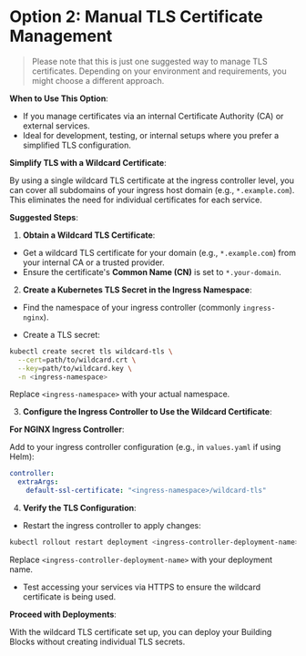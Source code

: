 
# Option 2: Manual TLS Certificate Management

> Please note that this is just one suggested way to manage TLS certificates. Depending on your environment and requirements, you might choose a different approach.

**When to Use This Option**:

- If you manage certificates via an internal Certificate Authority (CA) or external services.
- Ideal for development, testing, or internal setups where you prefer a simplified TLS configuration.

**Simplify TLS with a Wildcard Certificate**:

By using a single wildcard TLS certificate at the ingress controller level, you can cover all subdomains of your ingress host domain (e.g., `*.example.com`). This eliminates the need for individual certificates for each service.

**Suggested Steps**:

1. **Obtain a Wildcard TLS Certificate**:
    
- Get a wildcard TLS certificate for your domain (e.g., `*.example.com`) from your internal CA or a trusted provider.
- Ensure the certificate's **Common Name (CN)** is set to `*.your-domain`.

2. **Create a Kubernetes TLS Secret in the Ingress Namespace**:
    
- Find the namespace of your ingress controller (commonly `ingress-nginx`).
    
- Create a TLS secret:
    
```bash
kubectl create secret tls wildcard-tls \
  --cert=path/to/wildcard.crt \
  --key=path/to/wildcard.key \
  -n <ingress-namespace>
```

Replace `<ingress-namespace>` with your actual namespace.
        
3. **Configure the Ingress Controller to Use the Wildcard Certificate**:
    
**For NGINX Ingress Controller**:
    
Add to your ingress controller configuration (e.g., in `values.yaml` if using Helm):

```yaml
controller:
  extraArgs:
    default-ssl-certificate: "<ingress-namespace>/wildcard-tls"
```
    
4. **Verify the TLS Configuration**:
    
- Restart the ingress controller to apply changes:
    
```bash
kubectl rollout restart deployment <ingress-controller-deployment-name> -n <ingress-namespace>
```

Replace `<ingress-controller-deployment-name>` with your deployment name.
    
- Test accessing your services via HTTPS to ensure the wildcard certificate is being used.
        

**Proceed with Deployments**:

With the wildcard TLS certificate set up, you can deploy your Building Blocks without creating individual TLS secrets.

